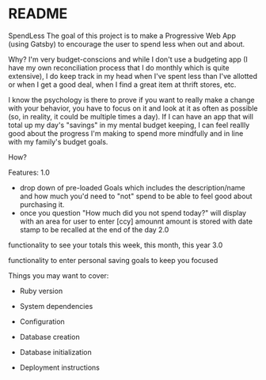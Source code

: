 # README

SpendLess
The goal of this project is to make a Progressive Web App (using Gatsby) to encourage the user to spend less when out and about.

Why? I'm very budget-conscions and while I don't use a budgeting app (I have my own reconciliation process that I do monthly which is quite extensive), I do keep track in my head when I've spent less than I've allotted or when I get a good deal, when I find a great item at thrift stores, etc.

I know the psychology is there to prove if you want to really make a change with your behavior, you have to focus on it and look at it as often as possible (so, in reality, it could be multiple times a day). If I can have an app that will total up my day's "savings" in my mental budget keeping, I can feel reallly good about the progress I'm making to spend more mindfully and in line with my family's budget goals.

How?

Features: 1.0

- drop down of pre-loaded Goals which includes the description/name and how much you'd need to "not" spend to be able to feel good about purchasing it.
- once you 
question "How much did you not spend today?" will display with an area for user to enter [ccy] amounnt
amount is stored with date stamp to be recalled at the end of the day
2.0

functionality to see your totals this week, this month, this year
3.0

functionality to enter personal saving goals to keep you focused

Things you may want to cover:

* Ruby version

* System dependencies

* Configuration

* Database creation

* Database initialization


* Deployment instructions

